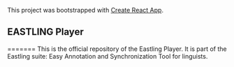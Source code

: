 This project was bootstrapped with [Create React App](https://github.com/facebook/create-react-app).

## EASTLING Player
=======
This is the official repository of the Eastling Player. It is part of the Eastling suite: Easy Annotation and Synchronization Tool for linguists.

